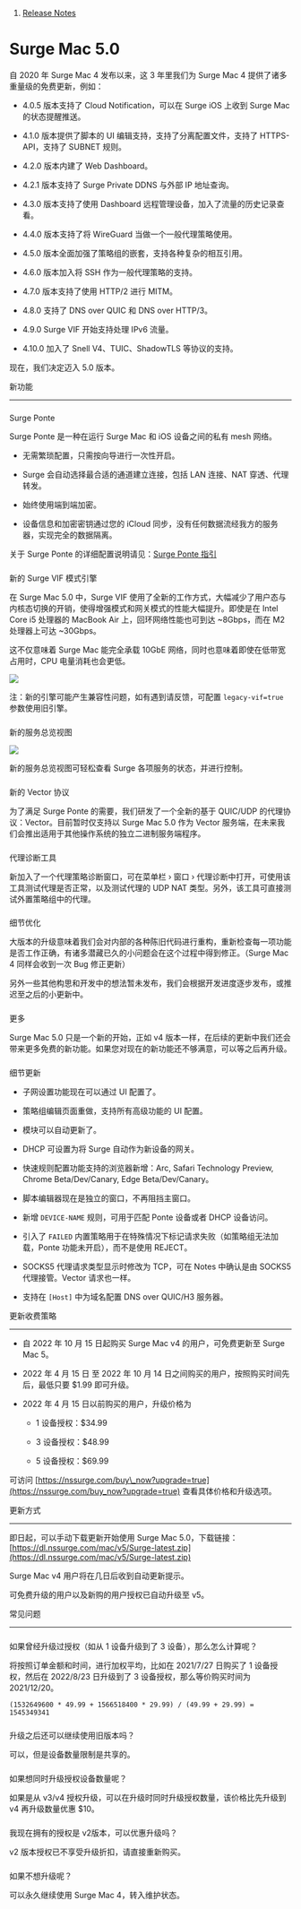 1.  [Release Notes](/surge-knowledge-base/zh/release-notes)

Surge Mac 5.0
=============

自 2020 年 Surge Mac 4 发布以来，这 3 年里我们为 Surge Mac 4 提供了诸多重量级的免费更新，例如：

*   4.0.5 版本支持了 Cloud Notification，可以在 Surge iOS 上收到 Surge Mac 的状态提醒推送。
    
*   4.1.0 版本提供了脚本的 UI 编辑支持，支持了分离配置文件，支持了 HTTPS-API，支持了 SUBNET 规则。
    
*   4.2.0 版本内建了 Web Dashboard。
    
*   4.2.1 版本支持了 Surge Private DDNS 与外部 IP 地址查询。
    
*   4.3.0 版本支持了使用 Dashboard 远程管理设备，加入了流量的历史记录查看。
    
*   4.4.0 版本支持了将 WireGuard 当做一个一般代理策略使用。
    
*   4.5.0 版本全面加强了策略组的嵌套，支持各种复杂的相互引用。
    
*   4.6.0 版本加入将 SSH 作为一般代理策略的支持。
    
*   4.7.0 版本支持了使用 HTTP/2 进行 MITM。
    
*   4.8.0 支持了 DNS over QUIC 和 DNS over HTTP/3。
    
*   4.9.0 Surge VIF 开始支持处理 IPv6 流量。
    
*   4.10.0 加入了 Snell V4、TUIC、ShadowTLS 等协议的支持。
    

现在，我们决定迈入 5.0 版本。

[](#xin-gong-neng)

新功能


---------------------------

### 

[](#surge-ponte)

Surge Ponte

Surge Ponte 是一种在运行 Surge Mac 和 iOS 设备之间的私有 mesh 网络。

*   无需繁琐配置，只需按向导进行一次性开启。
    
*   Surge 会自动选择最合适的通道建立连接，包括 LAN 连接、NAT 穿透、代理转发。
    
*   始终使用端到端加密。
    
*   设备信息和加密密钥通过您的 iCloud 同步，没有任何数据流经我方的服务器，实现完全的数据隔离。
    

关于 Surge Ponte 的详细配置说明请见：[Surge Ponte 指引](/surge-knowledge-base/zh/guidelines/ponte)

### 

[](#xin-de-surge-vif-mo-shi-yin-qing)

新的 Surge VIF 模式引擎

在 Surge Mac 5.0 中，Surge VIF 使用了全新的工作方式，大幅减少了用户态与内核态切换的开销，使得增强模式和网关模式的性能大幅提升。即使是在 Intel Core i5 处理器的 MacBook Air 上，回环网络性能也可到达 ~8Gbps，而在 M2 处理器上可达 ~30Gbps。

这不仅意味着 Surge Mac 能完全承载 10GbE 网络，同时也意味着即使在低带宽占用时，CPU 电量消耗也会更低。

![](https://kb.nssurge.com/~gitbook/image?url=https%3A%2F%2F3176820532-files.gitbook.io%2F%7E%2Ffiles%2Fv0%2Fb%2Fgitbook-x-prod.appspot.com%2Fo%2Fspaces%252FnRjbzkErvUl5IX5jdskH%252Fuploads%252Fgit-blob-1e14a3faf07a119b16c9d3c0f82f894ae5d7bb05%252Fmac-v5-iperf.png%3Falt%3Dmedia&width=768&dpr=4&quality=100&sign=9842a0e0&sv=2)

注：新的引擎可能产生兼容性问题，如有遇到请反馈，可配置 `legacy-vif=true` 参数使用旧引擎。

### 

[](#xin-de-fu-wu-zong-lan-shi-tu)

新的服务总览视图

![](https://kb.nssurge.com/~gitbook/image?url=https%3A%2F%2F3176820532-files.gitbook.io%2F%7E%2Ffiles%2Fv0%2Fb%2Fgitbook-x-prod.appspot.com%2Fo%2Fspaces%252FnRjbzkErvUl5IX5jdskH%252Fuploads%252Fgit-blob-1893aa4aca5daa31bdc23bbef2a16981cbf1a3fd%252Fmac-v5-overview2.png%3Falt%3Dmedia&width=768&dpr=4&quality=100&sign=63267067&sv=2)

新的服务总览视图可轻松查看 Surge 各项服务的状态，并进行控制。

### 

[](#xin-de-vector-xie-yi)

新的 Vector 协议

为了满足 Surge Ponte 的需要，我们研发了一个全新的基于 QUIC/UDP 的代理协议：Vector。目前暂时仅支持以 Surge Mac 5.0 作为 Vector 服务端，在未来我们会推出适用于其他操作系统的独立二进制服务端程序。

### 

[](#dai-li-zhen-duan-gong-ju)

代理诊断工具

新加入了一个代理策略诊断窗口，可在菜单栏 › 窗口 › 代理诊断中打开，可使用该工具测试代理是否正常，以及测试代理的 UDP NAT 类型。另外，该工具可直接测试外置策略组中的代理。

### 

[](#xi-jie-you-hua)

细节优化

大版本的升级意味着我们会对内部的各种陈旧代码进行重构，重新检查每一项功能是否工作正确，有诸多潜藏已久的小问题会在这个过程中得到修正。（Surge Mac 4 同样会收到一次 Bug 修正更新）

另外一些其他构思和开发中的想法暂未发布，我们会根据开发进度逐步发布，或推迟至之后的小更新中。

### 

[](#geng-duo)

更多

Surge Mac 5.0 只是一个新的开始，正如 v4 版本一样，在后续的更新中我们还会带来更多免费的新功能。如果您对现在的新功能还不够满意，可以等之后再升级。

### 

[](#xi-jie-geng-xin)

细节更新

*   子网设置功能现在可以通过 UI 配置了。
    
*   策略组编辑页面重做，支持所有高级功能的 UI 配置。
    
*   模块可以自动更新了。
    
*   DHCP 可设置为将 Surge 自动作为新设备的网关。
    
*   快速规则配置功能支持的浏览器新增：Arc, Safari Technology Preview, Chrome Beta/Dev/Canary, Edge Beta/Dev/Canary。
    
*   脚本编辑器现在是独立的窗口，不再阻挡主窗口。
    
*   新增 `DEVICE-NAME` 规则，可用于匹配 Ponte 设备或者 DHCP 设备访问。
    
*   引入了 `FAILED` 内置策略用于在特殊情况下标记请求失败（如策略组无法加载，Ponte 功能未开启），而不是使用 REJECT。
    
*   SOCKS5 代理请求类型显示时修改为 TCP，可在 Notes 中确认是由 SOCKS5 代理接管。Vector 请求也一样。
    
*   支持在 `[Host]` 中为域名配置 DNS over QUIC/H3 服务器。
    

[](#geng-xin-shou-fei-ce-le)

更新收费策略


----------------------------------------

*   自 2022 年 10 月 15 日起购买 Surge Mac v4 的用户，可免费更新至 Surge Mac 5。
    
*   2022 年 4 月 15 日 至 2022 年 10 月 14 日之间购买的用户，按照购买时间先后，最低只要 $1.99 即可升级。
    
*   2022 年 4 月 15 日以前购买的用户，升级价格为
    
    *   1 设备授权：$34.99
        
    *   3 设备授权：$48.99
        
    *   5 设备授权：$69.99
        
    

可访问 [https://nssurge.com/buy\_now?upgrade=true](https://nssurge.com/buy_now?upgrade=true) 查看具体价格和升级选项。

[](#geng-xin-fang-shi)

更新方式


--------------------------------

即日起，可以手动下载更新开始使用 Surge Mac 5.0，下载链接：[https://dl.nssurge.com/mac/v5/Surge-latest.zip](https://dl.nssurge.com/mac/v5/Surge-latest.zip)

Surge Mac v4 用户将在几日后收到自动更新提示。

可免费升级的用户以及新购的用户授权已自动升级至 v5。

[](#chang-jian-wen-ti)

常见问题


--------------------------------

### 

[](#ru-guo-ceng-jing-sheng-ji-guo-shou-quan-ru-cong-1-she-bei-sheng-ji-dao-le-3-she-bei-na-me-zen-me-ji)

如果曾经升级过授权（如从 1 设备升级到了 3 设备），那么怎么计算呢？

将按照订单金额和时间，进行加权平均，比如在 2021/7/27 日购买了 1 设备授权，然后在 2022/8/23 日升级到了 3 设备授权，那么等价购买时间为 2021/12/20。

`(1532649600 * 49.99 + 1566518400 * 29.99) / (49.99 + 29.99) = 1545349341`

### 

[](#sheng-ji-zhi-hou-hai-ke-yi-ji-xu-shi-yong-jiu-ban-ben-ma)

升级之后还可以继续使用旧版本吗？

可以，但是设备数量限制是共享的。

### 

[](#ru-guo-xiang-tong-shi-sheng-ji-shou-quan-she-bei-shu-liang-ne)

如果想同时升级授权设备数量呢？

如果是从 v3/v4 授权升级，可以在升级时同时升级授权数量，该价格比先升级到 v4 再升级数量优惠 $10。

### 

[](#wo-xian-zai-yong-you-de-shou-quan-shi-v2-ban-ben-ke-yi-you-hui-sheng-ji-ma)

我现在拥有的授权是 v2版本，可以优惠升级吗？

v2 版本授权已不享受升级折扣，请直接重新购买。

### 

[](#ru-guo-bu-xiang-sheng-ji-ne)

如果不想升级呢？

可以永久继续使用 Surge Mac 4，转入维护状态。